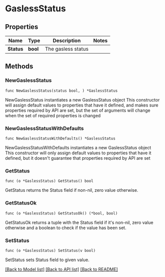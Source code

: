 # GaslessStatus

## Properties

Name | Type | Description | Notes
------------ | ------------- | ------------- | -------------
**Status** | **bool** | The gasless status | 

## Methods

### NewGaslessStatus

`func NewGaslessStatus(status bool, ) *GaslessStatus`

NewGaslessStatus instantiates a new GaslessStatus object
This constructor will assign default values to properties that have it defined,
and makes sure properties required by API are set, but the set of arguments
will change when the set of required properties is changed

### NewGaslessStatusWithDefaults

`func NewGaslessStatusWithDefaults() *GaslessStatus`

NewGaslessStatusWithDefaults instantiates a new GaslessStatus object
This constructor will only assign default values to properties that have it defined,
but it doesn't guarantee that properties required by API are set

### GetStatus

`func (o *GaslessStatus) GetStatus() bool`

GetStatus returns the Status field if non-nil, zero value otherwise.

### GetStatusOk

`func (o *GaslessStatus) GetStatusOk() (*bool, bool)`

GetStatusOk returns a tuple with the Status field if it's non-nil, zero value otherwise
and a boolean to check if the value has been set.

### SetStatus

`func (o *GaslessStatus) SetStatus(v bool)`

SetStatus sets Status field to given value.



[[Back to Model list]](../README.md#documentation-for-models) [[Back to API list]](../README.md#documentation-for-api-endpoints) [[Back to README]](../README.md)


